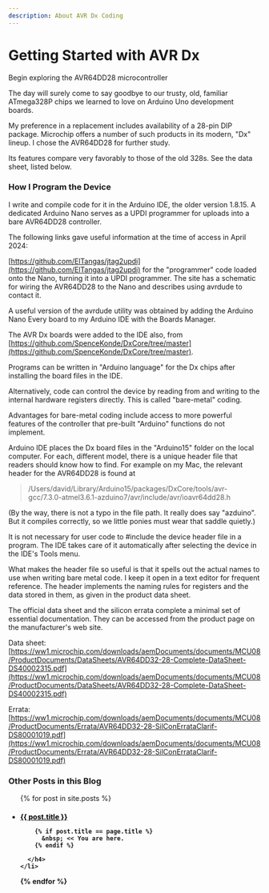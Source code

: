 ```yaml
---
description: About AVR Dx Coding
---
```


# Getting Started with AVR Dx
Begin exploring the AVR64DD28 microcontroller

The day will surely come to say goodbye to our trusty, old, familiar ATmega328P chips we learned to love on Arduino Uno development boards.

My preference in a replacement includes availability of a 28-pin DIP package. Microchip offers a number of such products in its modern, "Dx" lineup. I chose the AVR64DD28 for further study.

Its features compare very favorably to those of the old 328s. See the data sheet, listed below. 

### How I Program the Device
I write and compile code for it in the Arduino IDE, the older version 1.8.15. A dedicated Arduino Nano serves as a UPDI programmer for uploads into a bare AVR64DD28 controller.

The following links gave useful information at the time of access in April 2024:

[https://github.com/ElTangas/jtag2updi](https://github.com/ElTangas/jtag2updi) for the "programmer" code loaded onto the Nano, turning it into a UPDI programmer. The site has a schematic for wiring the AVR64DD28 to the Nano and describes using avrdude to contact it. 

A useful version of the avrdude utility was obtained by adding the Arduino Nano Every board to my Arduino IDE with the Boards Manager.

The AVR Dx boards were added to the IDE also, from [https://github.com/SpenceKonde/DxCore/tree/master](https://github.com/SpenceKonde/DxCore/tree/master). 

Programs can be written in "Arduino language" for the Dx chips after installing the board files in the IDE.

Alternatively, code can control the device by reading from and writing to the internal hardware registers directly. This is called "bare-metal" coding. 

Advantages for bare-metal coding include access to more powerful features of the controller that pre-built "Arduino" functions do not implement. 

Arduino IDE places the Dx board files in the "Arduino15" folder on the local computer. For each, different model, there is a unique header file that readers should know how to find. For example on my Mac, the relevant header for the AVR64DD28 is found at 

<blockquote>

/Users/david/Library/Arduino15/packages/DxCore/tools/avr-gcc/7.3.0-atmel3.6.1-azduino7/avr/include/avr/ioavr64dd28.h

</blockquote>

(By the way, there is not a typo in the file path. It really does say "azduino". But it compiles correctly, so we little ponies must wear that saddle quietly.)

It is not necessary for user code to #include the device header file in a program. The IDE takes care of it automatically after selecting the device in the IDE's Tools menu.

What makes the header file so useful is that it spells out the actual names to use when writing bare metal code. I keep it open in a text editor for frequent reference. The header implements the naming rules for registers and the data stored in them, as given in the product data sheet.

The official data sheet and the silicon errata complete a minimal set of essential documentation. They can be accessed from the product page on the manufacturer's web site.

Data sheet: [https://ww1.microchip.com/downloads/aemDocuments/documents/MCU08/ProductDocuments/DataSheets/AVR64DD32-28-Complete-DataSheet-DS40002315.pdf](https://ww1.microchip.com/downloads/aemDocuments/documents/MCU08/ProductDocuments/DataSheets/AVR64DD32-28-Complete-DataSheet-DS40002315.pdf)

Errata: [https://ww1.microchip.com/downloads/aemDocuments/documents/MCU08/ProductDocuments/Errata/AVR64DD32-28-SilConErrataClarif-DS80001019.pdf](https://ww1.microchip.com/downloads/aemDocuments/documents/MCU08/ProductDocuments/Errata/AVR64DD32-28-SilConErrataClarif-DS80001019.pdf)

<h3> Other Posts in this Blog </h3> 

<ul>
  {% for post in site.posts %}
    <li>
      <h4>
        <a href="{{site.baseurl}}{{ post.url }}"       
        {% if post.title == page.title %}
           style="color: black;"
        {% endif %}>{{ post.title }}
        </a>
        
        {% if post.title == page.title %}
          &nbsp; << You are here.
        {% endif %}
        
      </h4>
    </li>
  {% endfor %}
</ul>
